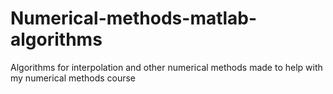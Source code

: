 # Numerical-methods-matlab-algorithms

Algorithms for interpolation and other numerical methods made to help with my numerical methods course
